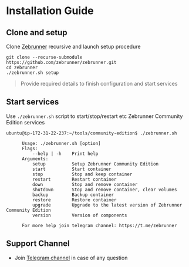 # Installation Guide

## Clone and setup
Clone [Zebrunner](https://github.com/zebrunner/zebrunner) recursive and launch setup procedure
```
git clone --recurse-submodule https://github.com/zebrunner/zebrunner.git
cd zebrunner
./zebrunner.sh setup
```
> Provide required details to finish configuration and start services

## Start services
Use `./zebrunner.sh` script to start/stop/restart etc Zebrunner Community Edition services
```
ubuntu@ip-172-31-22-237:~/tools/community-edition$ ./zebrunner.sh

      Usage: ./zebrunner.sh [option]
      Flags:
          --help | -h    Print help
      Arguments:
          setup          Setup Zebrunner Community Edition
          start          Start container
          stop           Stop and keep container
          restart        Restart container
          down           Stop and remove container
          shutdown       Stop and remove container, clear volumes
          backup         Backup container
          restore        Restore container
          upgrade        Upgrade to the latest version of Zebrunner Community Edition
          version        Version of components

      For more help join telegram channel: https://t.me/zebrunner
```
  
## Support Channel

* Join [Telegram channel](https://t.me/zebrunner) in case of any question
